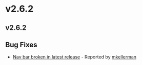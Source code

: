 # v2.6.2

## v2.6.2

## Bug Fixes

* [Nav bar broken in latest release](https://github.com/ironmansoftware/universal-dashboard/issues/1188) - Reported by [mkellerman](https://github.com/mkellerman)  

